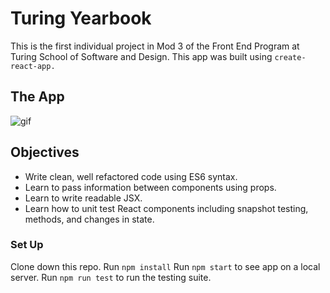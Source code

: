 # Turing Yearbook

This is the first individual project in Mod 3 of the Front End Program at Turing School of Software and Design. This app was built using `create-react-app.`

## The App

![gif](./src/yearbook.gif)

## Objectives

* Write clean, well refactored code using ES6 syntax.
* Learn to pass information between components using props.
* Learn to write readable JSX.
* Learn how to unit test React components including snapshot testing, methods, and changes in state.

### Set Up

Clone down this repo.
Run `npm install`
Run `npm start` to see app on a local server.
Run `npm run test` to run the testing suite.
